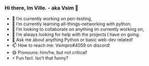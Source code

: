 ### Hi there, Im Ville. - aka Vsim 👋

- 🔭 I’m currently working on pen-testing,
- 🌱 I’m currently learning all-things-networking with python,
- 👯 I’m looking to collaborate on anything im currently working on,
- 🤔 I’m always looking for help with the projects I have on going.
- 💬 Ask me about anything Python or basic web-dev related!
- 📫 How to reach me: Vsimpro#4059 on discord!
- 😄 Pronouns: him/he, but not critical!
- ⚡ Fun fact. Isn't that funny?
